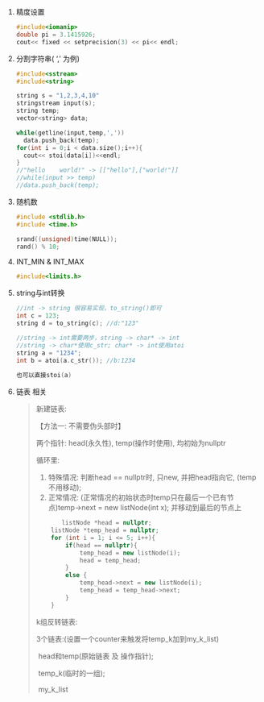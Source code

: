 1. 精度设置

   ```c++
   #include<iomanip>
   double pi = 3.1415926;
   cout<< fixed << setprecision(3) << pi<< endl;
   ```

2. 分割字符串( ‘,’ 为例)

   ```c++
   #include<sstream>
   #include<string>
   
   string s = "1,2,3,4,10"
   stringstream input(s);
   string temp;
   vector<string> data;
   
   while(getline(input,temp,','))
     data.push_back(temp);
   for(int i = 0;i < data.size();i++){
     cout<< stoi(data[i])<<endl;
   }
   //"hello    world!" -> [["hello"],["world!"]]
   //while(input >> temp)
   //data.push_back(temp);
   ```

3. 随机数

   ```c++
   #include <stdlib.h>
   #include <time.h> 
   
   srand((unsigned)time(NULL)); 
   rand() % 10;
   ```
   
4. INT_MIN & INT_MAX

   ```c++
   #include<limits.h>
   ```

5. string与int转换

   ```c++
   //int -> string 很容易实现，to_string()即可
   int c = 123;
   string d = to_string(c); //d:"123"
   
   //string -> int需要两步，string -> char* -> int
   //string -> char*使用c_str; char* -> int使用atoi
   string a = "1234";
   int b = atoi(a.c_str()); //b:1234
   				
   也可以直接stoi(a)
   ```

6. 链表 相关

   > 新建链表:
   >
   > 【方法一: 不需要伪头部时】
   >
   > 两个指针: head(永久性), temp(操作时使用), 均初始为nullptr
   >
   > 循环里: 
   >
   > 1. 特殊情况: 判断head == nullptr时, 只new, 并把head指向它, (temp不用移动);  
   > 2. 正常情况:  (正常情况的初始状态时temp只在最后一个已有节点)temp->next = new listNode(int x); 并移动到最后的节点上
   >
   > ```c++
   > 		listNode *head = nullptr;
   >     listNode *temp_head = nullptr;
   >     for (int i = 1; i <= 5; i++){
   >         if(head == nullptr){
   >             temp_head = new listNode(i);
   >             head = temp_head;
   >         }
   >         else {
   >             temp_head->next = new listNode(i);
   >             temp_head = temp_head->next;
   >         }
   >     }
   > ```
   >
   > 
   >
   > k组反转链表:
   >
   > 3个链表:(设置一个counter来触发将temp_k加到my_k_list)
   >
   > ​	head和temp(原始链表 及 操作指针); 
   >
   > ​	temp_k(临时的一组); 
   >
   > ​	my_k_list
   >
   > 

